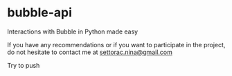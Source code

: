 # bubble-api
Interactions with Bubble in Python made easy

If you have any recommendations or if you want to participate in the project, do not hesitate to contact me at 
settorac.nina@gmail.com

Try to push